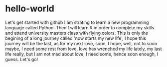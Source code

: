 # hello-world
Let's get started with github
I am strating to learn a new programming language called Python. Then I will learn R in order to complete my skills and attend university masters class with flying colors. This is only the begining of a long journey called 'now starts my new life', I hope this journey will be the last, as for my next love, soon, I hope, well, not to soon maybe, I need some rest from love, love has wrenched my life lately, my last life really, but I am not mad about love, I need some, hence soon enough, I guess.
Let's go!
